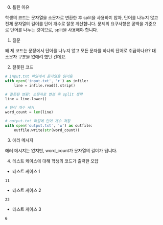 0. 틀린 이유

학생의 코드는 문자열을 소문자로 변환한 후 split을 사용하지 않아, 단어를 나누지 않고 전체 문자열의 길이를 단어 개수로 잘못 계산합니다. 문제의 요구사항은 공백을 기준으로 단어를 나누는 것이므로, split을 사용해야 합니다.

1. 질문

왜 제 코드는 문장에서 단어를 나누지 않고 모든 문자를 하나의 단어로 취급하나요? 대소문자 구분을 없애려 했던 건데요.

2. 잘못된 코드

```python
# input.txt 파일에서 문자열을 읽어옴
with open('input.txt', 'r') as infile:
    line = infile.read().strip()

# 잘못된 변환: 소문자로 변경 후 split 생략
line = line.lower()

# 단어 개수 세기
word_count = len(line)

# output.txt 파일에 단어 개수 저장
with open('output.txt', 'w') as outfile:
    outfile.write(str(word_count))
```

3. 에러 메시지

에러 메시지는 없지만, word_count가 문자열의 길이가 됩니다.

4. 테스트 케이스에 대해 학생의 코드가 출력한 오답

- 테스트 케이스 1

```
11
```

- 테스트 케이스 2

```
23
```

- 테스트 케이스 3

```
6
```